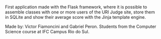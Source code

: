 First application made with the Flask framework, where it is possible to assemble classes with one or more users of the URI Judge site, store them in SQLite and show their average score with the Jinja template engine.

Made by: Victor Fiamoncini and Gabriel Peron.
Students from the Computer Science course at IFC Campus Rio do Sul.

